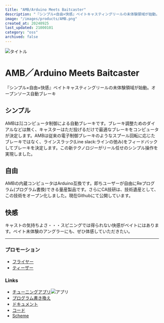 ```yaml
---
title: "AMB/Arduino Meets Baitcaster"
description: "『シンプル×自由×快感』ベイトキャスティングリールの未体験領域が始動。オープンソース自動ブレーキ"
image: "/images/products/AMB.png"
created_at: 20240925
last_updated: 21000101
category: "oss"
archived: false
---
```


![タイトル](/images/products/AMB.png)

# AMB／Arduino Meets Baitcaster  
『シンプル×自由×快感』ベイトキャスティングリールの未体験領域が始動。オープンソース自動ブレーキ
## シンプル  
AMBは㍃コンピュータ制御による自動ブレーキです。ブレーキ調整ためのダイアルなどは無く、キャスターはただ投げるだけで最適なブレーキをコンピュータが決定します。AMBは従来の電子制御ブレーキのようなスプール回転に応じたブレーキではなく、ラインスラック(Line slack:ラインの弛み)をフィードバックしてブレーキを決定します。この新テクノロジーがリール任せのシンプル操作を実現しました。

## 自由  
AMBの内蔵コンピュータはArduino互換です。即ちユーザーが自由にReプログラム(プログラム書換)できる量産製品です。さらにCA技研は、技術遺産として、この技術をオープン化しました。現在Githubにて公開しています。

## 快感  
キャストの気持ちよさ・・・スピニングでは得られない快感がベイトにはあります。ベイト未体験のアングラーにも、ぜひ体感していただきたい。

---

### プロモーション  
- [フライヤー](/images/products/ardcino/flyer01.svg)  
- [ティーザー](/images/products/ardcino/teaser01.webm)  

### Links
- [チューニングアプリ](https://www.c-able.ne.jp/~hirai551/dl/dc12.html)![アプリ](/images/products/ardcino/QR_787318.png)
- [プログラム書き換え](https://www.c-able.ne.jp/~hirai551/dl/dc/)
- [ドキュメント](/resources/disclosure.pdf)
- [コード](https://github.com/CA-Giken/AMB)
- [Scheme](/images/products/ardcino/fig04.png)
